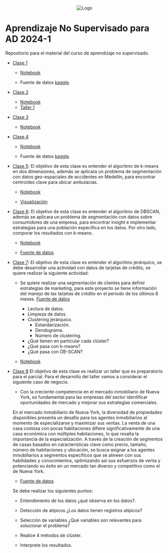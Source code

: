 
<div align="center">
<img src="https://drive.google.com/uc?id=1zhH8N310Inr1l9_TDwtbdUegQyiB8Yei" alt="Logo" >
</div>

# Aprendizaje No Supervisado para AD 2024-1

Repositorio para el material del curso de aprendizaje no supervisado.

- [Clase 1](/Clase01/)

    * [Notebook](/Clase01/Clase%201%20aprendizaje%20no%20supervisado.ipynb) 

    * Fuente de datos [kaggle](https://www.kaggle.com/datasets/imakash3011/customer-personality-analysis).

- [Clase 2](/Clase02/)

    * [Notebook](/Clase02/Clase%202%20aprendizaje%20no%20supervisado.ipynb) 
    * [Taller 1](/Clase02/Taller%201%20Aprendizaje%20no%20supervisado.ipynb)
- [Clase 3](/Clase03/)

    * [Notebook](/Clase03/Clase%203%20aprendizaje%20no%20supervisado.ipynb)

- [Clase 4](/Clase04/)

    * [Notebook](/Clase04/Clase%204%20aprendizaje%20no%20supervisado.ipynb)

    * Fuente de datos [kaggle](https://www.kaggle.com/datasets/imakash3011/customer-personality-analysis).

- [Clase 5](/Clase05/): El objetivo de esta clase es entender el algoritmo de k-means en dos dimensiones, además se aplicara un problema de segmentación con datos geo-espaciales de accidentes en Medellín, para encontrar centroides clave para ubicar ambulacias. 
    
    * [Notebook](/Clase05/Kmeans.ipynb)
    
    * [Visualización](/Clase05/Visualización%20k-means.ipynb)   

- [Clase 6](/Clase06/): El objetivo de esta clase es entender el algoritmo de DBSCAN, además se aplicara un problema de segmentación con datos sobre consumidores de una empresa, para encontrar insight e implementar estrategias para una población especifica en los datos. Por otro lado, comporar los resultados con k-means. 

    * [Notebook](/Clase06/DBSCAN.ipynb)

    * [Fuente de datos](https://www.kaggle.com/datasets/imakash3011/customer-personality-analysis)

- [Clase 7](/Clase07/): El objetivo de esta clase es entender el algoritmo jerárquico, se debe desarrollar una actividad con datos de tarjetas de crédito, se quiere realizar la siguiente actividad:

    * Se quiere realizar una segmentación de clientes para definir estrategias de marketing, para este proyecto se tiene información del manejo de las tarjetas de crédito en el periodo de los últimos 6 meses. [Fuente de datos](https://www.kaggle.com/datasets/arjunbhasin2013/ccdata)

        - Lectura de datos.
        - Limpieza de datos.
        - Clustering jerárquico.
            - Estandarización.
            - Dendograma.
            - Número de clustering.
        - ¿Qué tienen en particular cada clúster?
        - ¿Qué pasa con k-means?
        - ¿Qué pasa con DB-SCAN?


    * [Notebook](/Clase07/HC.ipynb)


- [Clase 8](/Clase08/) El objetivo de esta clase es realizar un taller que es preparatorio para el parcial. Para el desarrollo del taller vamos a considerar el siguiente caso de negocio.

    * Con la creciente competencia en el mercado inmobiliario de Nueva York, es fundamental para las empresas del sector identificar oportunidades de mercado y mejorar sus estrategias comerciales.
    
    En el mercado inmobiliario de Nueva York, la diversidad de propiedades disponibles presenta un desafío para los agentes inmobiliarios al momento de especializarse y maximizar sus ventas. La venta de una casa costosa con pocas habitaciones difiere significativamente de una casa económica con múltiples habitaciones, lo que resalta la importancia de la especialización. A través de la creación de segmentos de casas basados en características clave como precio, tamaño, número de habitaciones y ubicación, se busca asignar a los agentes inmobiliarios a segmentos específicos que se alineen con sus habilidades y conocimientos, optimizando así sus esfuerzos de venta y potenciando su éxito en un mercado tan diverso y competitivo como el de Nueva York.

    - [Fuente de datos](https://www.kaggle.com/datasets/hassaneskikri/online-retail-customer-churn-dataset/data)

    Se debe realizar los siguientes puntos:

    * Entendimiento de los datos ¿qué observa en los datos?.

    * Detección de atípicos ¿Los datos tienen registros atípicos?

    * Selección de variables ¿Qué variables son relevantes para solucionar el problema?

    * Realice 4 métodos de clúster.

    * Interprete los resultados. 